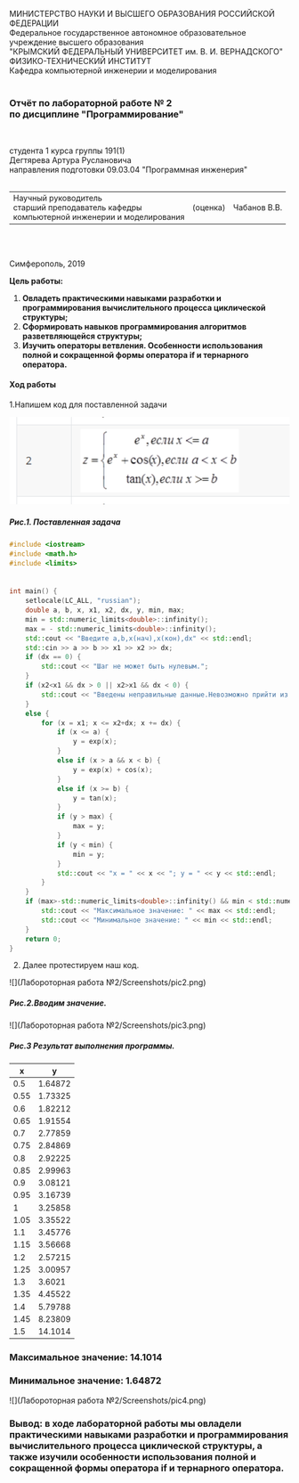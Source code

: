 МИНИСТЕРСТВО НАУКИ  И ВЫСШЕГО ОБРАЗОВАНИЯ РОССИЙСКОЙ ФЕДЕРАЦИИ  
Федеральное государственное автономное образовательное учреждение высшего образования  
"КРЫМСКИЙ ФЕДЕРАЛЬНЫЙ УНИВЕРСИТЕТ им. В. И. ВЕРНАДСКОГО"  
ФИЗИКО-ТЕХНИЧЕСКИЙ ИНСТИТУТ  
Кафедра компьютерной инженерии и моделирования
<br/><br/>

### Отчёт по лабораторной работе № 2<br/> по дисциплине "Программирование"
<br/>

студента 1 курса группы 191(1)  
Дегтярева Артура Руслановича  
направления подготовки 09.03.04 "Программная инженерия"  
<br/>

<table>
<tr><td>Научный руководитель<br/> старший преподаватель кафедры<br/> компьютерной инженерии и моделирования</td>
<td>(оценка)</td>
<td>Чабанов В.В.</td>
</tr>
</table>
<br/><br/>

Симферополь, 2019
 
 **Цель работы:**
 1. **Овладеть практическими навыками разработки и программирования вычислительного процесса циклической структуры;**
 2. **Сформировать навыков программирования алгоритмов разветвляющейся структуры;**
 3. **Изучить операторы ветвления. Особенности использования полной и сокращенной формы оператора if и тернарного оператора.**

#### Ход работы

1.Напишем код для поставленной задачи

![](https://github.com/handsomeandi/lab_pi_prog/blob/master/%D0%9B%D0%B0%D0%B1%D0%BE%D1%80%D0%BE%D1%82%D0%BE%D1%80%D0%BD%D0%B0%D1%8F%20%D1%80%D0%B0%D0%B1%D0%BE%D1%82%D0%B0%20%E2%84%962/Screenshots/pic1.png)

##### Рис.1. Поставленная задача


```c++
#include <iostream>
#include <math.h>
#include <limits>


int main() {
	setlocale(LC_ALL, "russian");
	double a, b, x, x1, x2, dx, y, min, max;
	min = std::numeric_limits<double>::infinity();
	max = - std::numeric_limits<double>::infinity();
	std::cout << "Введите a,b,x(нач),x(кон),dx" << std::endl;
	std::cin >> a >> b >> x1 >> x2 >> dx;
	if (dx == 0) {
		std::cout << "Шаг не может быть нулевым.";
	}
	if (x2<x1 && dx > 0 || x2>x1 && dx < 0) {
		std::cout << "Введены неправильные данные.Невозможно прийти из x1 в x2.";
	}
	else {
		for (x = x1; x <= x2+dx; x += dx) {
			if (x <= a) {
				y = exp(x);
			}
			else if (x > a && x < b) {
				y = exp(x) + cos(x);
			}
			else if (x >= b) {
				y = tan(x);
			}
			if (y > max) {
				max = y;
			}
			if (y < min) {
				min = y;
			}
			std::cout << "x = " << x << "; y = " << y << std::endl;
		}
	}
	if (max>-std::numeric_limits<double>::infinity() && min < std::numeric_limits<double>::infinity()) {
		std::cout << "Максимальное значение: " << max << std::endl;
		std::cout << "Минимальное значение: " << min << std::endl;
	}
	return 0;
}
```

2. Далее протестируем наш код.

![](Лабороторная работа №2/Screenshots/pic2.png)

##### Рис.2.Вводим значение.

![](Лабороторная работа №2/Screenshots/pic3.png)

##### Рис.3 Результат выполнения программы.

**x** | **y**
-|-
0.5| 1.64872
0.55| 1.73325
0.6| 1.82212
0.65| 1.91554
0.7| 2.77859
0.75| 2.84869
0.8| 2.92225
0.85| 2.99963
0.9| 3.08121
0.95| 3.16739
1| 3.25858
1.05| 3.35522
1.1| 3.45776
1.15| 3.56668
1.2| 2.57215
1.25| 3.00957
1.3| 3.6021
1.35| 4.45522
1.4| 5.79788
1.45| 8.23809
1.5| 14.1014

### Максимальное значение: 14.1014

### Минимальное значение: 1.64872

![](Лабороторная работа №2/Screenshots/pic4.png)

### Вывод: в ходе лабораторной работы мы овладели практическими навыками разработки и программирования вычислительного процесса циклической структуры, а также изучили особенности использования полной и сокращенной формы оператора  if и тернарного оператора.
